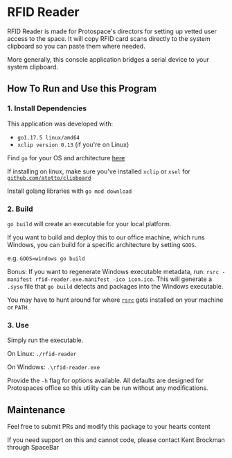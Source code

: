 # RFID Reader

RFID Reader is made for Protospace's directors for setting up vetted user access to the space.
It will copy RFID card scans directly to the system clipboard so you can paste them where needed.

More generally, this console application bridges a serial device to your system clipboard.

## How To Run and Use this Program

### 1. Install Dependencies

This application was developed with:
- `go1.17.5 linux/amd64`
- `xclip version 0.13` (if you're on Linux)

Find `go` for your OS and architecture [here](https://go.dev/dl/)

If installing on linux, make sure you've installed `xclip` or `xsel` for [`github.com/atotto/clipboard`](https://github.com/atotto/clipboard)

Install golang libraries with `go mod download`

### 2. Build

`go build` will create an executable for your local platform.

If you want to build and deploy this to our office machine, which runs Windows, you can build for a specific architecture by setting `GOOS`.

e.g. `GOOS=windows go build`

Bonus: If you want to regenerate Windows executable metadata, run: `rsrc -manifest rfid-reader.exe.manifest -ico icon.ico`.
This will generate a `.syso` file that `go build` detects and packages into the Windows executable.

You may have to hunt around for where [`rsrc`](https://github.com/akavel/rsrc) gets installed on your machine or `PATH`.

### 3. Use

Simply run the executable.

On Linux: `./rfid-reader`

On Windows: `.\rfid-reader.exe`

Provide the `-h` flag for options available.
All defaults are designed for Protospaces office so this utility can be run without any modifications.

## Maintenance

Feel free to submit PRs and modify this package to your hearts content

If you need support on this and cannot code, please contact Kent Brockman through SpaceBar

